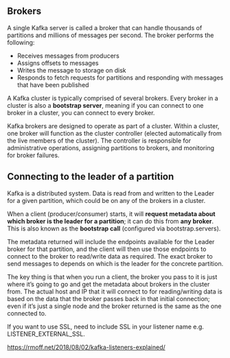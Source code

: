 ## Brokers

A single Kafka server is called a broker that can handle thousands of partitions and millions of messages per second. The broker performs the following:

- Receives messages from producers
- Assigns offsets to messages
- Writes the message to storage on disk
- Responds to fetch requests for partitions and responding with messages that have been published

A Kafka cluster is typically comprised of several brokers. Every broker in a cluster is also a **bootstrap server**, meaning if you can connect to one broker in a cluster, you can connect to every broker.

Kafka brokers are designed to operate as part of a cluster. Within a cluster, one broker will function as the cluster controller (elected automatically from the live members of the cluster). The controller is responsible for administrative operations, assigning partitions to brokers, and monitoring for broker failures.

## Connecting to the leader of a partition

Kafka is a distributed system. Data is read from and written to the Leader for a given partition, which could be on any of the brokers in a cluster.

When a client (producer/consumer) starts, it will **request metadata about which broker is the leader for a partition**; it can do this from **any broker**. This is also known as the **bootstrap call** (configured via bootstrap.servers).

The metadata returned will include the endpoints available for the Leader broker for that partition, and the client will then use those endpoints to connect to the broker to read/write data as required. The exact broker to send messages to depends on which is the leader for the concrete partition.

The key thing is that when you run a client, the broker you pass to it is just where it’s going to go and get the metadata about brokers in the cluster from. The actual host and IP that it will connect to for reading/writing data is based on the data that the broker passes back in that initial connection; even if it’s just a single node and the broker returned is the same as the one connected to.

If you want to use SSL, need to include SSL in your listener name e.g. LISTENER_EXTERNAL_SSL.

https://rmoff.net/2018/08/02/kafka-listeners-explained/
